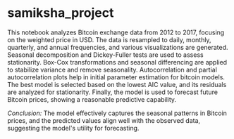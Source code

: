 # samiksha_project
This notebook analyzes Bitcoin exchange data from 2012 to 2017, focusing on the weighted price in USD. The data is resampled to daily, monthly, quarterly, and annual frequencies, and various visualizations are generated. Seasonal decomposition and Dickey-Fuller tests are used to assess stationarity. Box-Cox transformations and seasonal differencing are applied to stabilize variance and remove seasonality. Autocorrelation and partial autocorrelation plots help in initial parameter estimation for bitcoin  models. The best model is selected based on the lowest AIC value, and its residuals are analyzed for stationarity. Finally, the model is used to forecast future Bitcoin prices, showing a reasonable predictive capability.

*Conclusion:* The model effectively captures the seasonal patterns in Bitcoin prices, and the predicted values align well with the observed data, suggesting the model's utility for forecasting.
